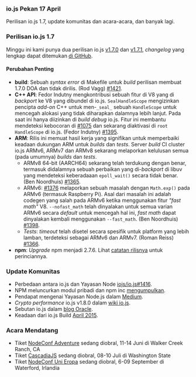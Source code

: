 ### io.js Pekan 17 April
Perilisan io.js 1.7, update komunitas dan acara-acara, dan banyak lagi.


### Perilisan io.js 1.7
Minggu ini kami punya dua perilisan io.js [v1.7.0](https://iojs.org/dist/v1.7.0/) dan [v1.7.1](https://iojs.org/dist/v1.7.1/), *changelog* yang lengkap dapat ditemukan [di GitHub](https://github.com/iojs/io.js/blob/v1.x/CHANGELOG.md).

#### Perubahan Penting

* **build**: Sebuah *syntax error* di Makefile untuk *build* perilisan membuat 1.7.0 DOA dan tidak dirilis. (Rod Vagg) [#1421](https://github.com/iojs/io.js/pull/1421).
* **C++ API**: Fedor Indutny mengkontribusi sebuah fitur di V8 yang di *backport* ke V8 yang dibundel di io.js. `SealHandleScope` mengizinkan pencipta *add-on* C++ untuk men-`_seal_` sebuah `HandleScope` untuk mencegah alokasi yang tidak diharapkan dalamnya lebih lanjut. Pada saat ini hanya diizinkan di *build debug* io.js. Fitur ini membantu mendeteksi kebocoran di [#1075](https://github.com/iojs/io.js/issues/1075) dan sekarang diaktivasi di `root` `HandleScope` di io.js. (Fedor Indutny) [#1395](https://github.com/iojs/io.js/pull/1395).
* **ARM**: Rilis ini memuat hasil kerja yang signifikan untuk memperbaiki keadaan dukungan ARM untuk *builds* dan *tests*. Server *build* CI cluster io.js ARMv6, ARMv7 dan ARMv8 sekarang melaporkan kelulusan semua (pada umumnya) *builds* dan *tests*.
  * ARMv8 64-bit (AARCH64) sekarang telah terdukung dengan benar, termasuk didalamnya sebuah perbaikan yang di-*backport* di libuv yang mendeteksi keberadaaan `epoll_wait()` secara tidak benar. (Ben Noordhuis) [#1365](https://github.com/iojs/io.js/pull/1365).
  * ARMv6: [#1376](https://github.com/iojs/io.js/issues/1376) melaporkan sebuah masalah dengan `Math.exp()` pada ARMv6 (termasuk Raspberry Pi). Asal dari masalah ini adalah codegen yang salah pada ARMv6 ketika menggunakan fitur *"fast math"* V8. `--nofast_math` telah dinyalakan untuk semua varian ARMv6 secara *default* untuk mencegah hal ini, *fast math* dapat dinyalakan kembali menggunakan `--fast_math`. (Ben Noordhuis) [#1398](https://github.com/iojs/io.js/pull/1398).
  * *Tests*: *timeout* telah disetel secara spesifik untuk platform yang lebih lamban, terdeteksi sebagai ARMv6 dan ARMv7. (Roman Reiss) [#1366](https://github.com/iojs/io.js/pull/1366).
* **npm**: *Upgrade* npm menjadi 2.7.6. Lihat [catatan rilisnya](https://github.com/npm/npm/releases/tag/v2.7.6) untuk perinciannya.

### Update Komunitas

* Perbedaan antara io.js dan Yayasan Node [iojs/io.js#1416](https://github.com/iojs/io.js/issues/1416).
* NPM meluncurkan modul pribadi dan npm inc [mengumpulkan](http://techcrunch.com/2015/04/14/popular-javascript-package-manager-npm-raises-8m-launches-private-modules/).
* Pendapat mengenai Yayasan Node.js dalam [Medium](https://medium.com/@programmer/thoughts-on-node-foundation-abcf86c72786).
* *Crypto performance* io.js v1.8.0 dalam [wiki io.js](https://github.com/iojs/io.js/wiki/Crypto-Performance-Notes-for-OpenSSL-1.0.2a-on-iojs-v1.8.0).
* Sebutan io.js dalam [blog Oracle](https://blogs.oracle.com/java-platform-group/entry/node_js_and_io_js).
* Keadaan dari io.js Build [April 2015](https://github.com/iojs/build/issues/77).

### Acara Mendatang

* Tiket [NodeConf Adventure](http://nodeconf.com/) sedang diobral, 11-14 Juni di Walker Creek Ranch, CA
* Tiket [CascadiaJS](http://2015.cascadiajs.com/) sedang diobral, 08-10 Juli di Washington State
* Tiket [NodeConf Uni Eropa](http://nodeconf.eu/) sedang diobral, 6-09 September di Waterford, Irlandia
